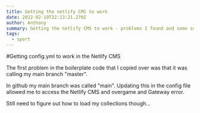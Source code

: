 ```yaml
---
title: Getting the netlify CMS to work
date: 2022-02-19T22:13:21.270Z
author: Anthony
summary: Getting the netlify CMS to work - problems I found and some solutions
tags:
  - sport
---
```

#Getting config.yml to work in the Netlify CMS

The first problem in the boilerplate code that I copied over was that it was calling my main branch "master".

In github my main branch was called "main". Updating this in the config file allowed me to access the Netlify CMS and overgame and Gateway error.

Still need to figure out how to load my collections though...